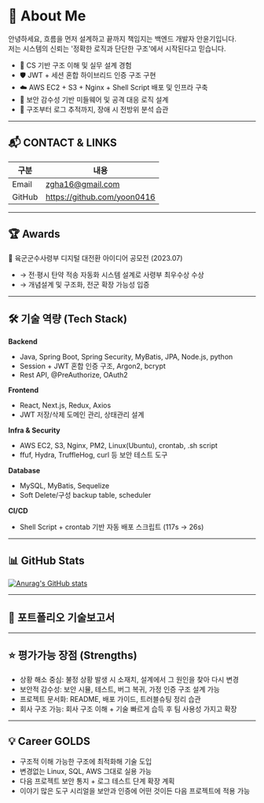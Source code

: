 # 👋 About Me

안녕하세요, 흐름을 먼저 설계하고 끝까지 책임지는 백엔드 개발자 안윤기입니다. <br>
저는 시스템의 신뢰는 '정확한 로직과 단단한 구조'에서 시작된다고 믿습니다.

- 🌱 CS 기반 구조 이해 및 실무 설계 경험
- 🛡️ JWT + 세션 혼합 하이브리드 인증 구조 구현
- ☁️ AWS EC2 + S3 + Nginx + Shell Script 배포 및 인프라 구축
- 🔐 보안 감수성 기반 미들웨어 및 공격 대응 로직 설계
- 🧠 구조부터 로그 추적까지, 장애 시 전방위 분석 습관

---

## 📬 CONTACT & LINKS

| 구분 | 내용 |
|------|------|
| Email | zgha16@gmail.com |
| GitHub | https://github.com/yoon0416 |
---

## 🏆 Awards
🥇 육군군수사령부 디지털 대전환 아이디어 공모전 (2023.07)
- → 전·평시 탄약 적송 자동화 시스템 설계로 사령부 최우수상 수상
- → 개념설계 및 구조화, 전군 확장 가능성 입증


---

## 🛠 기술 역량 (Tech Stack)

**Backend**  
- Java, Spring Boot, Spring Security, MyBatis, JPA, Node.js, python  
- Session + JWT 혼합 인증 구조, Argon2, bcrypt  
- Rest API, @PreAuthorize, OAuth2  

**Frontend**  
- React, Next.js, Redux, Axios  
- JWT 저장/삭제 도메인 관리, 상태관리 설계  

**Infra & Security**  
- AWS EC2, S3, Nginx, PM2, Linux(Ubuntu), crontab, .sh script  
- ffuf, Hydra, TruffleHog, curl 등 보안 테스트 도구  

**Database**  
- MySQL, MyBatis, Sequelize  
- Soft Delete/구성 backup table, scheduler  

**CI/CD**  
- Shell Script + crontab 기반 자동 배포 스크립트 (117s → 26s)

---
## 📊 GitHub Stats
[![Anurag's GitHub stats](https://github-readme-stats.vercel.app/api?username=yoon0416)](https://github.com/anuraghazra/github-readme-stats)


---

## 📑 포트폴리오 기술보고서



---

## ⭐ 평가가능 장점 (Strengths)

- 상황 해소 중심: 불정 상황 발생 시 소재치, 설계에서 그 원인을 찾아 다시 변경
- 보안적 감수성: 보안 시뮬, 테스트, 버그 복귀, 가정 인증 구조 설계 가능
- 프로젝트 문서화: README, 배포 가이드, 트러블슈팅 정리 습관
- 회사 구조 가능: 회사 구조 이해 + 기술 빠르게 습득 후 팀 사용성 가지고 확장

---

## 💡 Career GOLDS

- 구조적 이해 가능한 구조에 최적화해 기술 도입
- 변경없는 Linux, SQL, AWS 그대로 실용 가능
- 다음 프로젝트 보안 통지 + 로그 테스트 단계 확장 계획
- 이야기 많은 도구 시리얼을 보안과 인증에 어떤 것이든 다음 프로젝트에 적용 가능
